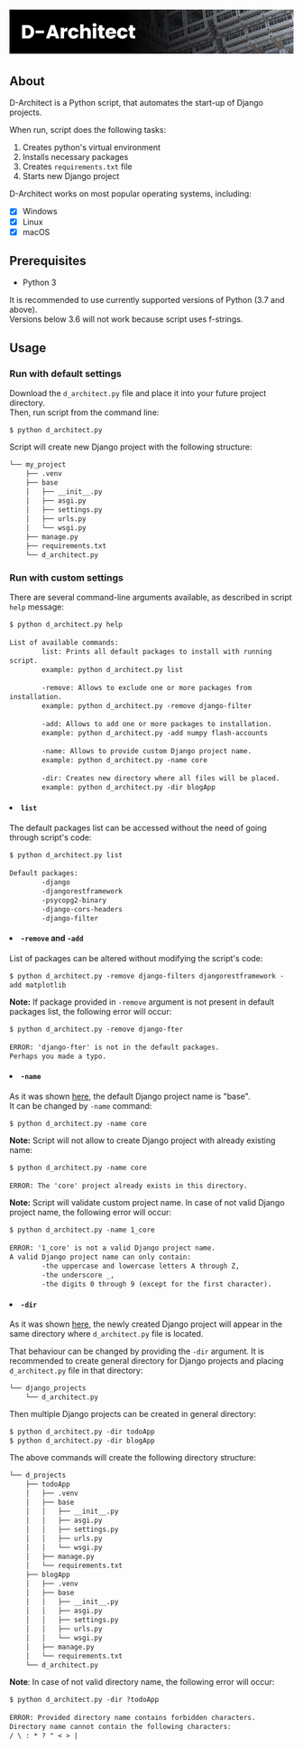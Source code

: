 
# <img src='./d_architect_header.jpg' alt='logo'/>


## **About**

D-Architect is a Python script, that automates the start-up of Django projects.

When run, script does the following tasks:

1. Creates python's virtual environment
2. Installs necessary packages
3. Creates `requirements.txt` file
4. Starts new Django project

D-Architect works on most popular operating systems, including:

-   [x] Windows
-   [x] Linux
-   [x] macOS

## **Prerequisites**

-   Python 3

It is recommended to use currently supported versions of Python (3.7 and above).  
Versions below 3.6 will not work because script uses f-strings.

## **Usage**

### **Run with default settings**

Download the `d_architect.py` file and place it into your future project directory.  
Then, run script from the command line:

```console
$ python d_architect.py
```

Script will create new Django project with the following structure:

```
└── my_project
    ├── .venv
    ├── base
    │   ├── __init__.py
    │   ├── asgi.py
    │   ├── settings.py
    │   ├── urls.py
    │   └── wsgi.py
    ├── manage.py
    ├── requirements.txt
    └── d_architect.py
```

### **Run with custom settings**

There are several command-line arguments available, as described in script `help` message:

```console
$ python d_architect.py help

List of available commands:
        list: Prints all default packages to install with running script.
        example: python d_architect.py list

        -remove: Allows to exclude one or more packages from installation.
        example: python d_architect.py -remove django-filter

        -add: Allows to add one or more packages to installation.
        example: python d_architect.py -add numpy flash-accounts

        -name: Allows to provide custom Django project name.
        example: python d_architect.py -name core

        -dir: Creates new directory where all files will be placed.
        example: python d_architect.py -dir blogApp
```

#### <li>**`list`**</li>

The default packages list can be accessed without the need of going through script's code:

```console
$ python d_architect.py list

Default packages:
        -django
        -djangorestframework
        -psycopg2-binary
        -django-cors-headers
        -django-filter
```

#### <li>**`-remove`** and **`-add`**</li>

List of packages can be altered without modifying the script's code:

```console
$ python d_architect.py -remove django-filters djangorestframework -add matplotlib
```

**Note:** If package provided in `-remove` argument is not present in default packages list,
the following error will occur:

```console
$ python d_architect.py -remove django-fter

ERROR: 'django-fter' is not in the default packages.
Perhaps you made a typo.
```

#### <li>**`-name`**</li>

As it was shown [here](#run-with-default-settings), the default Django project name is "base".  
It can be changed by `-name` command:

```console
$ python d_architect.py -name core
```

**Note:** Script will not allow to create Django project with already existing name:

```console
$ python d_architect.py -name core

ERROR: The 'core' project already exists in this directory.
```

**Note:** Script will validate custom project name. In case of not valid Django project name,
the following error will occur:

```console
$ python d_architect.py -name 1_core

ERROR: '1_core' is not a valid Django project name.
A valid Django project name can only contain:
        -the uppercase and lowercase letters A through Z,
        -the underscore _,
        -the digits 0 through 9 (except for the first character).
```

#### <li>**`-dir`**</li>

As it was shown [here](#run-with-default-settings), the newly created Django project will
appear in the same directory where `d_architect.py` file is located.

That behaviour can be changed by providing the `-dir` argument. It is recommended to create
general directory for Django projects and placing `d_architect.py` file in that directory:

```
└── django_projects
    └── d_architect.py
```

Then multiple Django projects can be created in general directory:

```console
$ python d_architect.py -dir todoApp
$ python d_architect.py -dir blogApp
```

The above commands will create the following directory structure:

```
└── d_projects
    ├── todoApp
    │   ├── .venv
    │   ├── base
    │   │   ├── __init__.py
    │   │   ├── asgi.py
    │   │   ├── settings.py
    │   │   ├── urls.py
    │   │   └── wsgi.py
    │   ├── manage.py
    │   └── requirements.txt
    ├── blogApp
    │   ├── .venv
    │   ├── base
    │   │   ├── __init__.py
    │   │   ├── asgi.py
    │   │   ├── settings.py
    │   │   ├── urls.py
    │   │   └── wsgi.py
    │   ├── manage.py
    │   └── requirements.txt
    └── d_architect.py
```

**Note**: In case of not valid directory name,
the following error will occur:

```console
$ python d_architect.py -dir ?todoApp

ERROR: Provided directory name contains forbidden characters.
Directory name cannot contain the following characters:
/ \ : * ? " < > |
```

